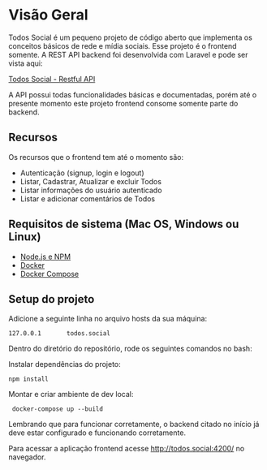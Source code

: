 # Visão Geral

Todos Social é um pequeno projeto de código aberto que implementa os conceitos básicos de rede e mídia sociais. Esse projeto é o frontend somente. A REST API backend foi desenvolvida com Laravel e pode ser vista aqui:

[Todos Social - Restful API](https://github.com/paduanton/todos-social)

A API possui todas funcionalidades básicas e documentadas, porém até o presente momento este projeto frontend consome somente parte do backend.

## Recursos
Os recursos que o frontend tem até o momento são:
- Autenticação (signup, login e logout)
- Listar, Cadastrar, Atualizar e excluir Todos
- Listar informações do usuário autenticado
- Listar e adicionar comentários de Todos

## Requisitos de sistema (Mac OS, Windows ou Linux)
* [Node.js e NPM](https://nodejs.org/en/download/)
* [Docker](https://www.docker.com/get-started)
* [Docker Compose](https://docs.docker.com/compose/install)


## Setup do projeto

Adicione a seguinte linha no arquivo hosts da sua máquina:
```
127.0.0.1       todos.social
```

Dentro do diretório do repositório, rode os seguintes comandos no bash:

Instalar dependências do projeto:
```
npm install
```

Montar e criar ambiente de dev local:
```
 docker-compose up --build
```

Lembrando que para funcionar corretamente, o backend citado no início já deve estar configurado e funcionando corretamente.

Para acessar a aplicação frontend acesse http://todos.social:4200/ no navegador.